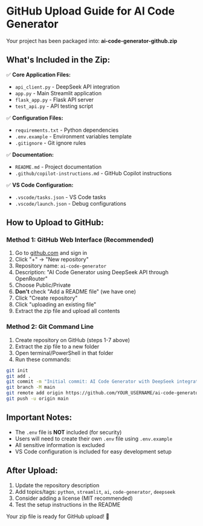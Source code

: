 # GitHub Upload Guide for AI Code Generator

Your project has been packaged into: **ai-code-generator-github.zip**

## What's Included in the Zip:
✅ **Core Application Files:**
- `api_client.py` - DeepSeek API integration
- `app.py` - Main Streamlit application
- `flask_app.py` - Flask API server
- `test_api.py` - API testing script

✅ **Configuration Files:**
- `requirements.txt` - Python dependencies
- `.env.example` - Environment variables template
- `.gitignore` - Git ignore rules

✅ **Documentation:**
- `README.md` - Project documentation
- `.github/copilot-instructions.md` - GitHub Copilot instructions

✅ **VS Code Configuration:**
- `.vscode/tasks.json` - VS Code tasks
- `.vscode/launch.json` - Debug configurations

## How to Upload to GitHub:

### Method 1: GitHub Web Interface (Recommended)
1. Go to [github.com](https://github.com) and sign in
2. Click "+" → "New repository"
3. Repository name: `ai-code-generator`
4. Description: "AI Code Generator using DeepSeek API through OpenRouter"
5. Choose Public/Private
6. **Don't** check "Add a README file" (we have one)
7. Click "Create repository"
8. Click "uploading an existing file"
9. Extract the zip file and upload all contents

### Method 2: Git Command Line
1. Create repository on GitHub (steps 1-7 above)
2. Extract the zip file to a new folder
3. Open terminal/PowerShell in that folder
4. Run these commands:
```bash
git init
git add .
git commit -m "Initial commit: AI Code Generator with DeepSeek integration"
git branch -M main
git remote add origin https://github.com/YOUR_USERNAME/ai-code-generator.git
git push -u origin main
```

## Important Notes:
- The `.env` file is **NOT** included (for security)
- Users will need to create their own `.env` file using `.env.example`
- All sensitive information is excluded
- VS Code configuration is included for easy development setup

## After Upload:
1. Update the repository description
2. Add topics/tags: `python`, `streamlit`, `ai`, `code-generator`, `deepseek`
3. Consider adding a license (MIT recommended)
4. Test the setup instructions in the README

Your zip file is ready for GitHub upload! 🚀
